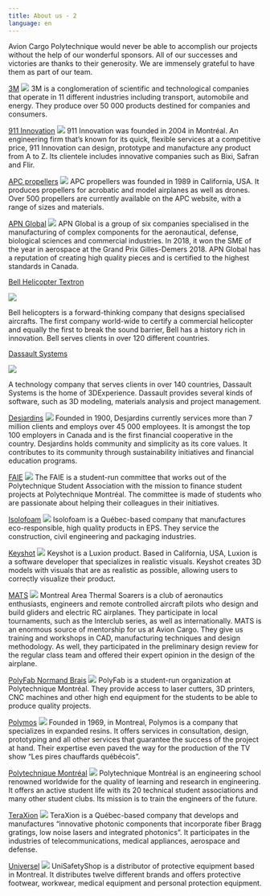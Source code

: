 ```yaml
---
title: About us - 2
language: en
---
```

Avion Cargo Polytechnique would never be able to accomplish our projects without the help of our wonderful sponsors. All of our successes and victories are thanks to their generosity. We are immensely grateful to have them as part of our team. 

[3M](https://www.3mcanada.ca/3M/en_CA/company-ca/)
![](https://res.cloudinary.com/decninixz/image/upload/v1598878497/3M_logo_wordmark_gaxeov.png)
3M is a conglomeration of scientific and technological companies that operate in 11 different industries including transport, automobile and energy. They produce over 50 000 products destined for companies and consumers. 

[911 Innovation](https://911innovation.com/)
![](https://res.cloudinary.com/decninixz/image/upload/v1598878594/911-innovation-1_akh6ln.jpg)
911 Innovation was founded in 2004 in Montréal. An engineering firm that’s known for its quick, flexible services at a competitive price, 911 Innovation can design, prototype and manufacture any product from A to Z. Its clientele includes innovative companies such as Bixi, Safran and Flir. 

[APC propellers](https://www.apcprop.com/)
![](https://res.cloudinary.com/decninixz/image/upload/v1598878594/APC-logo-color-20151012_szqeos.png)
APC propellers was founded in 1989 in California, USA. It produces propellers for acrobatic and model airplanes as well as drones. Over 500 propellers are currently available on the APC website, with a range of sizes and materials. 

[APN Global](http://apnglobal.ca/en/)
![](https://res.cloudinary.com/decninixz/image/upload/v1598878594/APN_lcbdxn.png)
APN Global is a group of six companies specialised in the manufacturing of complex components for the aeronautical, defense, biological sciences and commercial industries. In 2018, it won the SME of the year in aerospace at the Grand Prix Gilles-Demers 2018. APN Global has a reputation of creating high quality pieces and is certified to the highest standards in Canada. 



[Bell Helicopter Textron](https://www.bellflight.com/company/about) 

![](https://res.cloudinary.com/decninixz/image/upload/v1598878594/1200px-Bell_logo_2018.svg_dqpmvk.png)


Bell helicopters is a forward-thinking company that designs specialised aircrafts. The first company world-wide to certify a commercial helicopter and equally the first to break the sound barrier, Bell has a history rich in innovation. Bell serves clients in over 120 different countries. 



[Dassault Systems ](https://www.3ds.com/about-3ds/)

![](https://res.cloudinary.com/decninixz/image/upload/v1601405532/Dassault-Syst-mes-Logo_f7amvo.png)


A technology company that serves clients in over 140 countries, Dassault Systems is the home of 3DExperience. Dassault provides several kinds of software, such as 3D modeling, materials analysis and project management. 



[Desjardins](https://www.desjardins.com/ca/) 
![](https://res.cloudinary.com/decninixz/image/upload/v1598878594/Desjardins_logo_jlhwup.png)
Founded in 1900, Desjardins currently services more than 7 million clients and employs over 45 000 employees. It is amongst the top 100 employers in Canada and is the first financial cooperative in the country. Desjardins holds community and simplicity as its core values. It contributes to its community through sustainability initiatives and financial education programs. 

[FAIE](https://www.aep.polymtl.ca/faie)
![](https://res.cloudinary.com/decninixz/image/upload/v1598878595/logo-sp-16-1024x1024_rwbsfv.png)
The FAIE is a student-run committee that works out of the Polytechnique Student Association with the mission to finance student projects at Polytechnique Montréal. The committee is made of students who are passionate about helping their colleagues in their initiatives. 

[Isolofoam](https://isolofoam.com/en/) 
![](https://res.cloudinary.com/decninixz/image/upload/v1598878594/logo-isolofoam_bcji2i.png)
Isolofoam is a Québec-based company that manufactures eco-responsible, high quality products in EPS. They service the construction, civil engineering and packaging industries. 

[Keyshot](https://www.keyshot.com/)
![](https://res.cloudinary.com/decninixz/image/upload/v1598879891/keyshot-big_qgps4a.png)
Keyshot is a Luxion product. Based in California, USA, Luxion is a software developer that specializes in realistic visuals. Keyshot creates 3D models with visuals that are as realistic as possible, allowing users to correctly visualize their product. 

[MATS](http://www.matsclub.org/index.html) 
![](https://res.cloudinary.com/decninixz/image/upload/v1598878595/logo_MATS_1974_pudagx.png)
Montreal Area Thermal Soarers is a club of aeronautics enthusiasts, engineers and remote controlled aircraft pilots who design and build gliders and electric RC airplanes. They participate in local tournaments, such as the Interclub series, as well as internationally. MATS is an enormous source of mentorship for us at Avion Cargo. They give us training and workshops in CAD, manufacturing techniques and design methodology. As well, they participated in the preliminary design review for the regular class team and offered their expert opinion in the design of the airplane. 

[PolyFab Normand Brais](https://polyfab.polymtl.ca/) 
![](https://res.cloudinary.com/decninixz/image/upload/v1598878595/polyfab-ieddec2_bmexmt.png)
PolyFab is a student-run organization at Polytechnique Montréal. They provide access to laser cutters, 3D printers, CNC machines and other high end equipment for the students to be able to produce quality projects. 

[Polymos](https://www.polymos.com/)
![](https://res.cloudinary.com/decninixz/image/upload/v1598880820/logo_qa8hpe.png)
Founded in 1969, in Montreal, Polymos is a company that specializes in expanded resins. It offers services in consultation, design, prototyping and all other services that guarantee the success of the project at hand. Their expertise even paved the way for the production of the TV show “Les pires chauffards québécois”. 

[Polytechnique Montréal](https://www.polymtl.ca/)
![](https://res.cloudinary.com/decninixz/image/upload/v1598880934/1200px-_C3_89cole_Polytechnique_de_Montr_C3_A9al_Logo.svg_lzso09.png)
Polytechnique Montréal is an engineering school renowned worldwide for the quality of learning and research in engineering. It offers an active student life with its 20 technical student associations and many other student clubs. Its mission is to train the engineers of the future.

[TeraXion](https://www.teraxion.com/en/)
![](https://res.cloudinary.com/decninixz/image/upload/v1598878595/Teraxion_ysuodp.png)
TeraXion is a Québec-based company that develops and manufactures “innovative photonic components that incorporate fiber Bragg gratings, low noise lasers and integrated photonics”. It participates in the industries of telecommunications, medical appliances, aerospace and defense. 

[Universel](https://unisafetyshop.com/) 
![](https://res.cloudinary.com/decninixz/image/upload/v1598878595/universel_security_02_xxwgjm.jpg)
UniSafetyShop is a distributor of protective equipment based in Montreal. It distributes twelve different brands and offers protective footwear, workwear, medical equipment and personal protection equipment.